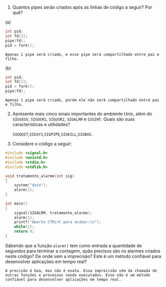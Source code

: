 1. Quantos pipes serão criados após as linhas de código a seguir? Por quê?

(a)
```C
int pid;
int	fd[2];
pipe(fd);
pid = fork();
```

	Apenas 1 pipe será criado, e esse pipe será compartilhado entre pai e filho.

(b)
```C
int pid;
int	fd[2];
pid = fork();
pipe(fd);
```

	Apenas 1 pipe será criado, porém ele não será compartilhado entre pai e filho.

2. Apresente mais cinco sinais importantes do ambiente Unix, além do `SIGSEGV`, `SIGUSR1`, `SIGUSR2`, `SIGALRM` e `SIGINT`. Quais são suas características e utilidades?

	`SIGQUIT`,`SIGSYS`,`SIGPIPE`,`SIGKILL`,`SIGBUS`.

3. Considere o código a seguir:

```C
#include <signal.h>
#include <unistd.h>
#include <stdio.h>
#include <stdlib.h>

void tratamento_alarme(int sig)
{
	system("date");
	alarm(1);
}

int main()
{
	signal(SIGALRM, tratamento_alarme);
	alarm(1);
	printf("Aperte CTRL+C para acabar:\n");
	while(1);
	return 0;
}
```

Sabendo que a função `alarm()` tem como entrada a quantidade de segundos para terminar a contagem, quão precisos são os alarmes criados neste código? De onde vem a imprecisão? Este é um método confiável para desenvolver aplicações em tempo real?

	A precisão é boa, mas não é exata. Essa imprecisão vêm da chamada de outras funções e processos sendo executados. Esse não é um método confiável para desenvolver aplicações em tempo real.